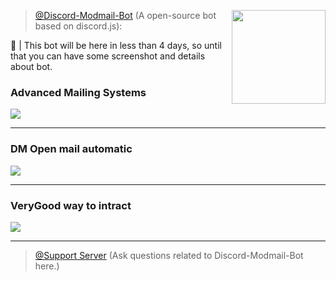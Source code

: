 <a href="https://www.youtube.com/watch?v=ioLtrzJBCj4"> <img align="right" src="https://img.youtube.com/vi/ioLtrzJBCj4/0.jpg" width="150"></a>

> [@Discord-Modmail-Bot](https://github.com/CTK-WARRIOR/Discord-Modmail-Bot) (A open-source bot based on discord.js):

🎵 | This bot will be here in less than 4 days, so until that you can have some screenshot and details about bot.

### Advanced Mailing Systems
![](https://cdn.discordapp.com/attachments/591157769181069332/730293332797947964/unknown.png)
___

### DM Open mail automatic
![](https://cdn.discordapp.com/attachments/591157769181069332/730294353167253504/unknown.png)
___

### VeryGood way to intract
![](https://cdn.discordapp.com/attachments/728942987748311131/730295002059767818/unknown.png)
___


> [@Support Server](https://withwin.in/dbd) (Ask questions related to Discord-Modmail-Bot here.)
